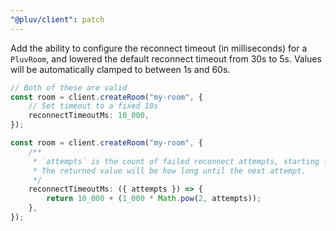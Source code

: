 ```yaml
---
"@pluv/client": patch
---
```


Add the ability to configure the reconnect timeout (in milliseconds) for a `PluvRoom`, and lowered the default reconnect timeout from 30s to 5s. Values will be automatically clamped to between 1s and 60s.

```ts
// Both of these are valid
const room = client.createRoom("my-room", {
    // Set timeout to a fixed 10s
    reconnectTimeoutMs: 10_000,
});

const room = client.createRoom("my-room", {
    /**
     * `attempts` is the count of failed reconnect attempts, starting from 0 on the first attempt.
     * The returned value will be how long until the next attempt.
     */
    reconnectTimeoutMs: ({ attempts }) => {
        return 10_000 + (1_000 * Math.pow(2, attempts));
    },
});
```
